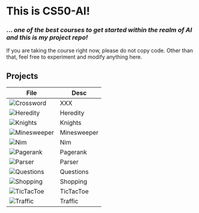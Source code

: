 # This is CS50-AI!
### ... _one of the best courses to get started within the realm of AI and this is my project repo!_

If you are taking the course right now, please do not copy code. Other than that, feel free to experiment and modify anything here.

## Projects

| File | Desc |
| ------ | ------ |
| ![Crossword](crossword/) | XXX |
| ![Heredity](heredity/) | Heredity |
| ![Knights](knights/) | Knights |
| ![Minesweeper](minesweeper/) | Minesweeper |
| ![Nim](nim/) | Nim |
| ![Pagerank](pagerank/) | Pagerank |
| ![Parser](parser/) | Parser |
| ![Questions](questions/) | Questions |
| ![Shopping](shopping/) | Shopping |
| ![TicTacToe](tictactoe/) | TicTacToe |
| ![Traffic](traffic/) | Traffic |

